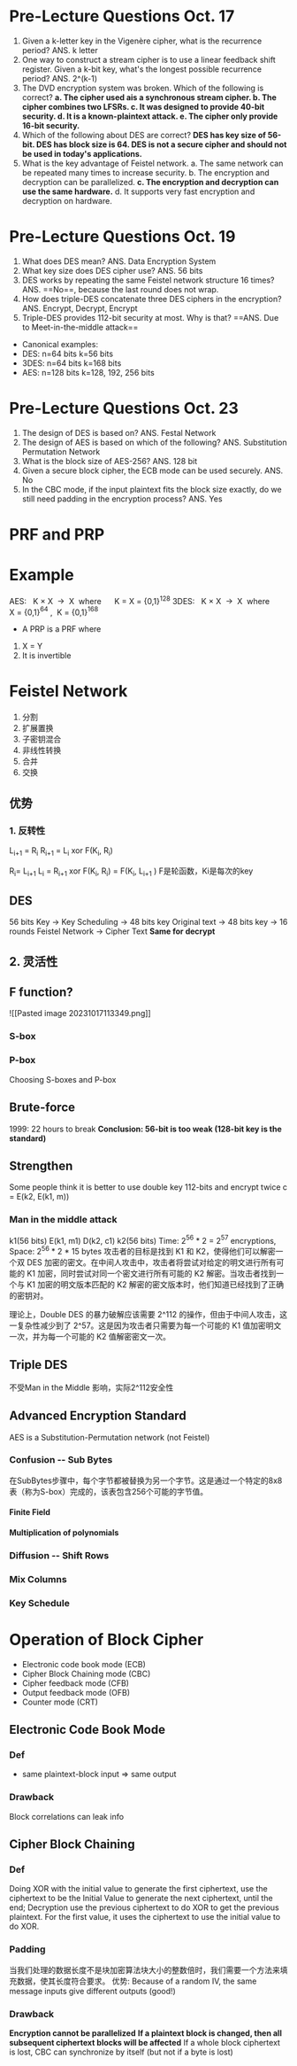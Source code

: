 # Pre-Lecture Questions Oct. 17
1. Given a k-letter key in the Vigenère cipher, what is the recurrence period? ANS. k letter
2. One way to construct a stream cipher is to use a linear feedback shift register. Given a k-bit key, what's the longest possible recurrence period? ANS. 2^(k-1)
3. The DVD encryption system was broken. Which of the following is correct? 
**a. The cipher used ais a synchronous stream cipher. 
b. The cipher combines two LFSRs. 
c. It was designed to provide 40-bit security. 
d. It is a known-plaintext attack. 
e. The cipher only provide 16-bit security.** 
4. Which of the following about DES are correct? 
**DES has key size of 56-bit. 
DES has block size is 64. 
DES is not a secure cipher and should not be used in today's applications.** 
5. What is the key advantage of Feistel network. 
a. The same network can be repeated many times to increase security. 
b. The encryption and decryption can be parallelized. 
**c. The encryption and decryption can use the same hardware.** 
d. It supports very fast encryption and decryption on hardware. 

# Pre-Lecture Questions Oct. 19
1. What does DES mean? ANS. Data Encryption System
2. What key size does DES cipher use? ANS. 56 bits
3. DES works by repeating the same Feistel network structure 16 times? ANS. ==No==, because the last round does not wrap. 
4. How does triple-DES concatenate three DES ciphers in the encryption? ANS. Encrypt, Decrypt, Encrypt
5. Triple-DES provides 112-bit security at most. Why is that? ==ANS. Due to Meet-in-the-middle attack==

- Canonical examples:
- DES: n=64 bits k=56 bits
- 3DES: n=64 bits k=168 bits
- AES: n=128 bits k=128, 192, 256 bits
# Pre-Lecture Questions Oct. 23
1. The design of DES is based on? ANS. Festal Network
2. The design of AES is based on which of the following? ANS. Substitution Permutation Network
3. What is the block size of AES-256? ANS. 128 bit
4. Given a secure block cipher, the ECB mode can be used securely. ANS. No
5. In the CBC mode, if the input plaintext fits the block size exactly, do we still need padding in the encryption process? ANS. Yes

# PRF and PRP 

# Example
AES:   K × X  →  X  where      K = X = {0,1}$^{128}$
3DES:   K × X  →  X  where      X = {0,1}$^{64}$ ,  K = {0,1}$^{168}$
- A PRP is a PRF where 
1. X = Y
2. It is invertible

# Feistel Network

1. 分割
2. 扩展置换
3. 子密钥混合
4. 非线性转换
5. 合并
6. 交换
## 优势
### 1. 反转性
L<sub>i+1</sub> = R<sub>i</sub>
R<sub>i+1</sub> = L<sub>i</sub> xor F(K<sub>i</sub>, R<sub>i</sub>)

R<sub>i</sub>= L<sub>i+1</sub> 
L<sub>i</sub> = R<sub>i+1</sub> xor F(K<sub>i</sub>, R<sub>i</sub>)
   = F(K<sub>i</sub>, L<sub>i+1</sub> )
F是轮函数，Ki是每次的key

## DES
56 bits Key -> Key Scheduling -> 48 bits key 
Original text -> 48 bits key -> 16 rounds Feistel Network -> Cipher Text
**Same for decrypt**

## 2. 灵活性

## F function? 

![[Pasted image 20231017113349.png]]
### S-box
### P-box

Choosing S-boxes and P-box


## Brute-force
1999: 22 hours to break
**Conclusion: 56-bit is too weak (128-bit key is the standard)**
## Strengthen
Some people think it is better to use double key 112-bits and encrypt twice
c = E(k2, E(k1, m))
### Man in the middle attack
k1(56 bits) E(k1, m1) D(k2, c1) k2(56 bits)
Time: 2$^{56}$ * 2 = 2$^{57}$ encryptions, Space: 2$^{56}$ * 2 * 15 bytes
攻击者的目标是找到 K1 和 K2，使得他们可以解密一个双 DES 加密的密文。在中间人攻击中，攻击者将尝试对给定的明文进行所有可能的 K1 加密，同时尝试对同一个密文进行所有可能的 K2 解密。当攻击者找到一个与 K1 加密的明文版本匹配的 K2 解密的密文版本时，他们知道已经找到了正确的密钥对。

理论上，Double DES 的暴力破解应该需要 2^112 的操作，但由于中间人攻击，这一复杂性减少到了 2^57。这是因为攻击者只需要为每一个可能的 K1 值加密明文一次，并为每一个可能的 K2 值解密密文一次。

## Triple DES
不受Man in the Middle 影响，实际2^112安全性


## Advanced Encryption Standard
AES is a Substitution-Permutation network (not Feistel)
### Confusion -- Sub Bytes
在SubBytes步骤中，每个字节都被替换为另一个字节。这是通过一个特定的8x8表（称为S-box）完成的，该表包含256个可能的字节值。

#### Finite Field
#### Multiplication of polynomials



### Diffusion -- Shift Rows



### Mix Columns

### Key Schedule

# Operation of Block Cipher

- Electronic code book mode (ECB) 
- Cipher Block Chaining mode (CBC)
- Cipher feedback mode (CFB)
- Output feedback mode (OFB)
- Counter mode (CRT)

## Electronic Code Book Mode
### Def
- same plaintext-block input => same output
### Drawback
Block correlations can leak info

## Cipher Block Chaining
### Def
Doing XOR with the initial value to generate the first ciphertext, use the ciphertext to be the Initial Value to generate the next ciphertext, until the end;
Decryption use the previous ciphertext to do XOR to get the previous plaintext. For the first value, it uses the ciphertext to use the initial value to do XOR.

### Padding

当我们处理的数据长度不是块加密算法块大小的整数倍时，我们需要一个方法来填充数据，使其长度符合要求。
优势:
Because of a random IV, the same message inputs give different outputs (good!)
### Drawback
**Encryption cannot be parallelized**
**If a plaintext block is changed, then all subsequent ciphertext blocks will be affected**
If a whole block ciphertext is lost, CBC can synchronize by itself (but not if a byte is lost)









